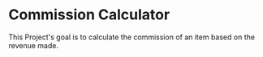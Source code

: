 # Commission Calculator
This Project's goal is to calculate the commission of an item based on the revenue made.
